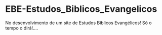 # EBE-Estudos_Biblicos_Evangelicos

No desenvolvimento de um site de Estudos Bíblicos Evangélicos! Só o tempo o dirá!....
